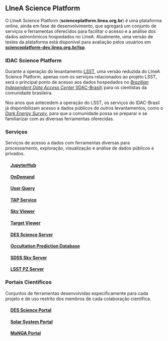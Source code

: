 
## LIneA Science Platform

O LIneA Science Platform (**scienceplatform.linea.org.br**) é uma plataforma online, ainda em fase de desenvolvimento, que agregará um conjunto de serviços e ferramentas oferecidos para facilitar o acesso e a análise dos dados astronômicos hospedados no LIneA. Atualmente, uma versão de testes da plataforma está disponível para avaliação pelos usuários em [**scienceplatform-dev.linea.org.br/lsp**](https://scienceplatform-dev.linea.org.br/lsp).

### IDAC Science Platform

Durante a operação do levantamento [LSST](https://rubinobservatory.org/), uma versão reduzida do LIneA Science Platform, apenas com os serviços relacionados ao projeto LSST, será o principal ponto de acesso aos dados hospedados no [_Brazilian Independent Data Access Center_ (IDAC-Brasil)](https://www.linea.org.br/idac) para os cientistas da comunidade brasileira.

Nos anos que antecedem a operação do LSST, os serviços do IDAC-Brasil já disponibilizam acesso a dados públicos de outros levantamentos, como o [_Dark Energy Survey_](https://www.darkenergysurvey.org/), para que a comunidade possa se preparar e se familiarizar com as diversas ferramentas oferecidas.

### Serviços  

Serviços de acesso a dados com ferramentas diversas para processamento, exploração, visualização e análise de dados públicos e privados.   

#### &nbsp;&nbsp;&nbsp;&nbsp; [JupyterHub](jupyter.md)
#### &nbsp;&nbsp;&nbsp;&nbsp; [OnDemand](ondemand.md)
#### &nbsp;&nbsp;&nbsp;&nbsp; [User Query](user_query.md)
#### &nbsp;&nbsp;&nbsp;&nbsp; [TAP Service](user_query.html#tap-service)
#### &nbsp;&nbsp;&nbsp;&nbsp; [Sky Viewer](sky_viewer.md)
#### &nbsp;&nbsp;&nbsp;&nbsp; [Target Viewer](target_viewer.md)
#### &nbsp;&nbsp;&nbsp;&nbsp; [DES Science Server](sci_server.md)
#### &nbsp;&nbsp;&nbsp;&nbsp; [Occultation Prediction Database](linea-occulation-prediction-database.md)
#### &nbsp;&nbsp;&nbsp;&nbsp; [SDSS Sky Server](sdss_sky_server.md)
#### &nbsp;&nbsp;&nbsp;&nbsp; [LSST PZ Server](pz_server.md)

### Portais Científicos

Conjuntos de ferramentas desenvolvidas especificamente para cada projeto e de uso restrito dos membros de cada colaboração científica.  

#### &nbsp;&nbsp;&nbsp;&nbsp; [DES Science Portal](des.md)
#### &nbsp;&nbsp;&nbsp;&nbsp; [Solar System Portal](solar-system-portal.md)
#### &nbsp;&nbsp;&nbsp;&nbsp; [MaNGA Portal](manga.md)




